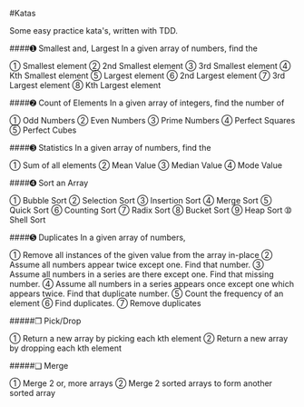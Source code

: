 #Katas

Some easy practice kata's, written with TDD.

####➊ Smallest and, Largest In a given array of numbers, find the 

➀ Smallest element
➁ 2nd Smallest element 
➂ 3rd Smallest element 
➃ Kth Smallest element 
➄ Largest element 
➅ 2nd Largest element 
➆ 3rd Largest element 
➇ Kth Largest element

####➋ Count of Elements In a given array of integers, find the number of 

➀ Odd Numbers 
➁ Even Numbers 
➂ Prime Numbers 
➃ Perfect Squares 
➄ Perfect Cubes

####➌ Statistics In a given array of numbers, find the 

➀ Sum of all elements 
➁ Mean Value 
➂ Median Value 
➃ Mode Value


####➍ Sort an Array 

➀ Bubble Sort 
➁ Selection Sort 
➂ Insertion Sort 
➃ Merge Sort 
➄ Quick Sort 
➅ Counting Sort 
➆ Radix Sort 
➇ Bucket Sort 
➈ Heap Sort 
➉ Shell Sort

####➎ Duplicates In a given array of numbers, 

➀ Remove all instances of the given value from the array in-place 
➁ Assume all numbers appear twice except one. Find that number. 
➂ Assume all numbers in a series are there except one. Find that missing number.
➃ Assume all numbers in a series appears once except one which appears twice. Find that duplicate number. 
➄ Count the frequency of an element 
➅ Find duplicates. 
➆ Remove duplicates

#####❒ Pick/Drop 

➀ Return a new array by picking each kth element 
➁ Return a new array by dropping each kth element 

#####❑ Merge 

➀ Merge 2 or, more arrays 
➁ Merge 2 sorted arrays to form another sorted array
